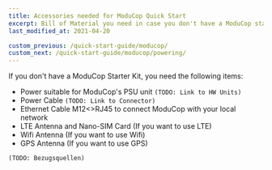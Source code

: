 ```yaml
---
title: Accessories needed for ModuCop Quick Start 
excerpt: Bill of Material you need in case you don't have a ModuCop starter kit
last_modified_at: 2021-04-20

custom_previous: /quick-start-guide/moducop/
custom_next: /quick-start-guide/moducop/powering/
---
```


If you don't have a ModuCop Starter Kit, you need the following items:
* Power suitable for ModuCop's PSU unit `(TODO: Link to HW Units)`
* Power Cable `(TODO: Link to Connector)`
* Ethernet Cable M12<>RJ45 to connect ModuCop with your local network
* LTE Antenna and Nano-SIM Card (If you want to use LTE)
* Wifi Antenna (If you want to use Wifi)
* GPS Antenna (If you want to use GPS)

`(TODO: Bezugsquellen)`
